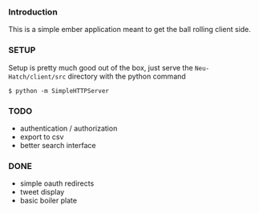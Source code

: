 ### Introduction

This is a simple ember application meant to get the ball rolling client side.

### SETUP

Setup is pretty much good out of the box, just serve the `Neu-Hatch/client/src` directory with the python command

```
$ python -m SimpleHTTPServer
```

### TODO

- authentication / authorization
- export to csv
- better search interface


### DONE

- simple oauth redirects
- tweet display
- basic boiler plate



